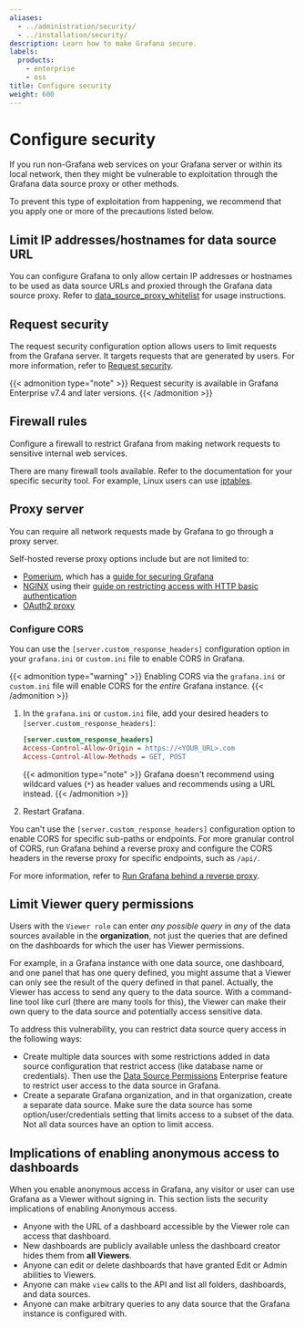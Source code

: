 ```yaml
---
aliases:
  - ../administration/security/
  - ../installation/security/
description: Learn how to make Grafana secure.
labels:
  products:
    - enterprise
    - oss
title: Configure security
weight: 600
---
```


# Configure security

If you run non-Grafana web services on your Grafana server or within its local network, then they might be vulnerable to exploitation through the Grafana data source proxy or other methods.

To prevent this type of exploitation from happening, we recommend that you apply one or more of the precautions listed below.

## Limit IP addresses/hostnames for data source URL

You can configure Grafana to only allow certain IP addresses or hostnames to be used as data source URLs and proxied through the Grafana data source proxy. Refer to [data_source_proxy_whitelist](../configure-grafana/#data_source_proxy_whitelist) for usage instructions.

## Request security

The request security configuration option allows users to limit requests from the Grafana server. It targets requests that are generated by users. For more information, refer to [Request security](configure-request-security/).

{{< admonition type="note" >}}
Request security is available in Grafana Enterprise v7.4 and later versions.
{{< /admonition >}}

## Firewall rules

Configure a firewall to restrict Grafana from making network requests to sensitive internal web services.

There are many firewall tools available. Refer to the documentation for your specific security tool. For example, Linux users can use [iptables](https://en.wikipedia.org/wiki/Iptables).

## Proxy server

You can require all network requests made by Grafana to go through a proxy server.

Self-hosted reverse proxy options include but are not limited to:

- [Pomerium](https://www.pomerium.com/docs), which has a [guide for securing Grafana](https://www.pomerium.com/docs/guides/grafana)
- [NGINX](https://docs.nginx.com/nginx/) using their [guide on restricting access with HTTP basic authentication](https://docs.nginx.com/nginx/admin-guide/security-controls/configuring-http-basic-authentication/)
- [OAuth2 proxy](https://github.com/oauth2-proxy/oauth2-proxy)

### Configure CORS

You can use the `[server.custom_response_headers]` configuration option in your `grafana.ini` or `custom.ini` file to enable CORS in Grafana.

{{< admonition type="warning" >}}
Enabling CORS via the `grafana.ini` or `custom.ini` file will enable CORS for the _entire_ Grafana instance.
{{< /admonition >}}

1. In the `grafana.ini` or `custom.ini` file, add your desired headers to `[server.custom_response_headers]`:

   ```ini
   [server.custom_response_headers]
   Access-Control-Allow-Origin = https://<YOUR_URL>.com
   Access-Control-Allow-Methods = GET, POST
   ```

   {{< admonition type="note" >}}
   Grafana doesn't recommend using wildcard values (`*`) as header values and recommends using a URL instead.
   {{< /admonition >}}

1. Restart Grafana.

You can't use the `[server.custom_response_headers]` configuration option to enable CORS for specific sub-paths or endpoints. For more granular control of CORS, run Grafana behind a reverse proxy and configure the CORS headers in the reverse proxy for specific endpoints, such as `/api/`.

For more information, refer to [Run Grafana behind a reverse proxy](https://grafana.com/tutorials/run-grafana-behind-a-proxy/).

## Limit Viewer query permissions

Users with the `Viewer role` can enter _any possible query_ in _any_ of the data sources available in the **organization**, not just the queries that are defined on the dashboards for which the user has Viewer permissions.

For example, in a Grafana instance with one data source, one dashboard, and one panel that has one query defined, you might assume that a Viewer can only see the result of the query defined in that panel. Actually, the Viewer has access to send any query to the data source. With a command-line tool like curl (there are many tools for this), the Viewer can make their own query to the data source and potentially access sensitive data.

To address this vulnerability, you can restrict data source query access in the following ways:

- Create multiple data sources with some restrictions added in data source configuration that restrict access (like database name or credentials). Then use the [Data Source Permissions](../../administration/data-source-management/#data-source-permissions) Enterprise feature to restrict user access to the data source in Grafana.
- Create a separate Grafana organization, and in that organization, create a separate data source. Make sure the data source has some option/user/credentials setting that limits access to a subset of the data. Not all data sources have an option to limit access.

## Implications of enabling anonymous access to dashboards

When you enable anonymous access in Grafana, any visitor or user can use Grafana as a Viewer without signing in. This section lists the security implications of enabling Anonymous access.

- Anyone with the URL of a dashboard accessible by the Viewer role can access that dashboard.
- New dashboards are publicly available unless the dashboard creator hides them from **all Viewers**.
- Anyone can edit or delete dashboards that have granted Edit or Admin abilities to Viewers.
- Anyone can make `view` calls to the API and list all folders, dashboards, and data sources.
- Anyone can make arbitrary queries to any data source that the Grafana instance is configured with.

